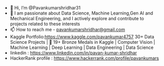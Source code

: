 - 👋 Hi, I’m @Pavankumarshridhar31
- 👀 I am passionate about Data Science, Machine Learning,Gen AI and Mechanical Engineering, and I actively explore and contribute to projects related to these interests
- 📫 How to reach me - pavankumarshridhar@gmail.com
- Kaggle Portfolio:https://www.kaggle.com/pavankumar4757  30+ Data Science Projects | 🥉 19+ Bronze Medals in Kaggle | Computer Vision | Machine Learning | Deep Learning | Data Engineering | Data Science
- linkedin : https://www.linkedin.com/in/pavan-kumar-shridhar
- HackerRank profile : https://www.hackerrank.com/profile/pavankumars
  


<!---
Pavankumarshridhar31/Pavankumarshridhar31 is a ✨ special ✨ repository because its `README.md` (this file) appears on your GitHub profile.
You can click the Preview link to take a look at your changes.
--->
